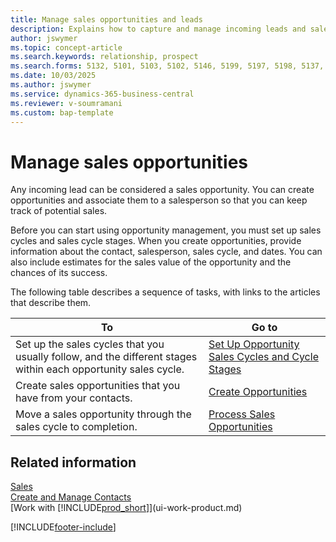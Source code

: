 ```yaml
---
title: Manage sales opportunities and leads
description: Explains how to capture and manage incoming leads and sales opportunities in Business Central, assign them to salespeople, and track expected value and likelihood of conversion.
author: jswymer
ms.topic: concept-article
ms.search.keywords: relationship, prospect
ms.search.forms: 5132, 5101, 5103, 5102, 5146, 5199, 5197, 5198, 5137, 5086, 5089, 5087, 5088, 5090, 5128, 5133, 5114, 5151, 5145, 5126, 5189, 5191, 5097, 5135, 5188, 5187, 5154, 5147, 5131, 9257, 5124, 782, 5130, 5123, 5127, 5174, 5125, 5115, 5112, 5111, 5110, 5109, 5149, 5169, 5190, 783, 505, 5118, 5072, 781, 5152, 5153, 5155, 5098, 5196, 5096, 5099, 9255, 5129, 5136
ms.date: 10/03/2025
ms.author: jswymer
ms.service: dynamics-365-business-central
ms.reviewer: v-soumramani
ms.custom: bap-template
---
```


# Manage sales opportunities

Any incoming lead can be considered a sales opportunity. You can create opportunities and associate them to a salesperson so that you can keep track of potential sales.

Before you can start using opportunity management, you must set up sales cycles and sales cycle stages. When you create opportunities, provide information about the contact, salesperson, sales cycle, and dates. You can also include estimates for the sales value of the opportunity and the chances of its success.

The following table describes a sequence of tasks, with links to the articles that describe them.

| To | Go to |
|--|--|
| Set up the sales cycles that you usually follow, and the different stages within each opportunity sales cycle. | [Set Up Opportunity Sales Cycles and Cycle Stages](marketing-how-setup-opportunity-sales-cycles-stages.md) |
| Create sales opportunities that you have from your contacts. | [Create Opportunities](marketing-how-create-opportunities.md) |
| Move a sales opportunity through the sales cycle to completion. | [Process Sales Opportunities](marketing-processing-sales-opportunities.md) |

## Related information

[Sales](sales-manage-sales.md)  
[Create and Manage Contacts](marketing-contacts.md)  
[Work with [!INCLUDE[prod_short](includes/prod_short.md)]](ui-work-product.md)  

[!INCLUDE[footer-include](includes/footer-banner.md)]
